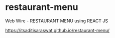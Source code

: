 # restaurant-menu
Web Wire - RESTAURANT MENU using REACT JS

https://itsaditisaraswat.github.io/restaurant-menu/
